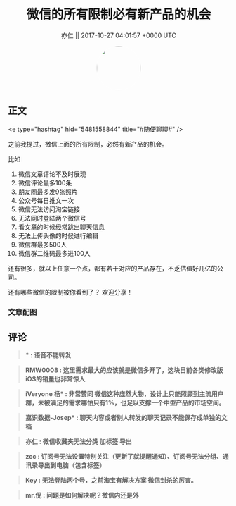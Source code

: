 <h1 align="center">微信的所有限制必有新产品的机会</h1>




<p align="center">
    <a>亦仁 || 2017-10-27 04:01:57 &#43;0000 UTC</a>
</p>

<div align="center">
    <img src="https://images.zsxq.com/Fn3NQqCN8nuGF86yZPXSbEsl0mb3?e=1590940799&amp;token=kIxbL07-8jAj8w1n4s9zv64FuZZNEATmlU_Vm6zD:pfbNc8W3hS0oYG_hyXXh_rHMHuc=" width="100" height="100" style="border:1px solid;border-radius:50%; color:#ffffff"/>
</div>




## 正文

<div>
&lt;e type=&#34;hashtag&#34; hid=&#34;5481558844&#34; title=&#34;#随便聊聊#&#34; /&gt;  

之前我提过，微信上面的所有限制，必然有新产品的机会。 

比如

1. 微信文章评论不及时展现
2. 微信评论最多100条
3. 朋友圈最多发9张照片
4. 公众号每日推文一次
5. 微信无法访问淘宝链接
6. 无法同时登陆两个微信号
7. 看文章的时候经常跳出聊天信息
8. 无法上传头像的时候进行编辑
9. 微信群最多500人
10. 微信群二维码最多进100人

还有很多，就以上任意一个点，都有若干对应的产品存在，不乏估值好几亿的公司。 

还有哪些微信的限制被你看到了？ 欢迎分享！
</div>

### 文章配图

<div class="image" align="center">

</div>


## 评论

<div align="left">
<div>

<blockquote >
<span> <strong>          * : 语音不能转发 </strong></span>
</blockquote>

<blockquote >
<span> <strong>RMW0008 : 这里需求最大的应该就是微信多开了，这块目前各类修改版iOS的销量也非常惊人 </strong></span>
</blockquote>

<blockquote >
<span> <strong>iVeryone 杨* : 非常赞同 微信这种庞然大物，设计上只能照顾到主流用户群，未被满足的需求哪怕只有1%，也足以支撑一个中型产品的市场空间。 </strong></span>
</blockquote>

<blockquote >
<span> <strong>嘉识数据-Josep* : 聊天内容或者别人转发的聊天记录不能保存成单独的文档 </strong></span>
</blockquote>

<blockquote >
<span> <strong>亦仁 : 微信收藏夹无法分类 加标签 导出 </strong></span>
</blockquote>

<blockquote >
<span> <strong>zcc : 订阅号无法设置特别关注（更新了就提醒通知）、订阅号无法分组、通讯录导出到电脑（包含标签） </strong></span>
</blockquote>

<blockquote >
<span> <strong>Key : 无法登陆两个号，之前淘宝有解决方案 微信封杀的厉害。 </strong></span>
</blockquote>

<blockquote >
<span> <strong>mr.倪 : 问题是如何解决呢？微信内还是外 </strong></span>
</blockquote>

</div>
</div>